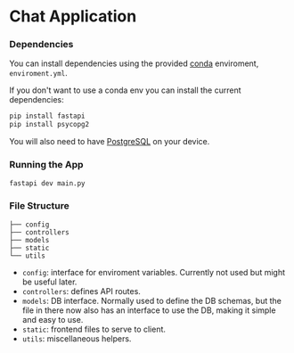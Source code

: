 # Chat Application

### Dependencies
You can install dependencies using the provided [conda](https://anaconda.org/anaconda/conda) enviroment, `enviroment.yml`.

If you don't want to use a conda env you can install the current dependencies:
```bash
pip install fastapi
pip install psycopg2
```

You will also need to have [PostgreSQL](https://www.postgresql.org/) on your device.

### Running the App

```bash
fastapi dev main.py
```

### File Structure

```
├── config
├── controllers
├── models
├── static
└── utils
```

- `config`: interface for enviroment variables. Currently not used but might be useful later.
- `controllers`: defines API routes.
- `models`: DB interface. Normally used to define the DB schemas, but the file in there now also has an interface to use the DB, making it simple and easy to use.
- `static`: frontend files to serve to client.
- `utils`: miscellaneous helpers.

